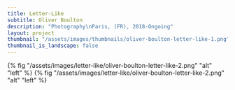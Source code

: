 ```yaml
---
title: Letter-Like
subtitle: Oliver Boulton
description: "Photography\nParis, (FR), 2018-Ongoing"
layout: project
thumbnail: "/assets/images/thumbnails/oliver-boulton-letter-like-1.png"
thumbnail_is_landscape: false
---
```



{% fig "/assets/images/letter-like/oliver-boulton-letter-like-2.png" "alt" "left" %}
{% fig "/assets/images/letter-like/oliver-boulton-letter-like-2.png" "alt" "left" %}